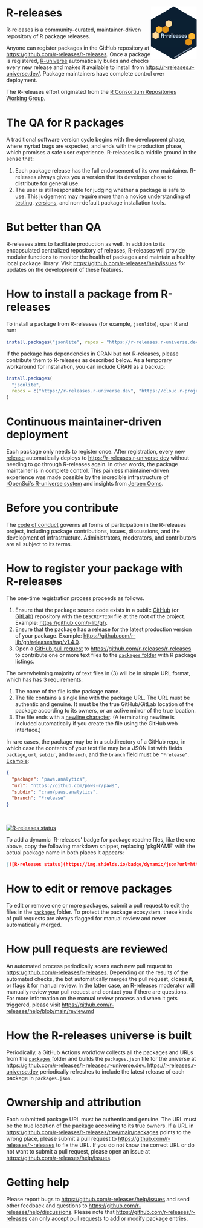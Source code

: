 # R-releases <a href="https://r-releases.r-universe.dev"><img src="logo/logo-readme.png" align="right" height="140" /></a>

R-releases is a community-curated, maintainer-driven repository of R package releases.

Anyone can register packages in the GitHub repository at https://github.com/r-releases/r-releases. Once a package is registered, [R-universe](https://r-universe.dev/) automatically builds and checks every new release and makes it available to install from https://r-releases.r-universe.dev/. Package maintainers have complete control over deployment.

The R-releases effort originated from the [R Consortium Repositories Working Group](https://github.com/RConsortium/r-repositories-wg).

# The QA for R packages

A traditional software version cycle begins with the development phase, where myriad bugs are expected, and ends with the production phase, which promises a safe user experience. R-releases is a middle ground in the sense that:

1. Each package release has the full endorsement of its own maintainer. R-releases always gives you a version that its developer chose to distribute for general use.
2. The user is still responsible for judging whether a package is safe to use. This judgement may require more than a novice understanding of [testing](https://r-pkgs.org/testing-basics.html), [versions](https://r-pkgs.org/lifecycle.html#sec-lifecycle-version-number), and non-default package installation tools.

# But better than QA

R-releases aims to facilitate production as well. In addition to its encapsulated centralized repository of releases, R-releases will provide modular functions to monitor the health of packages and maintain a healthy local package library. Visit https://github.com/r-releases/help/issues for updates on the development of these features.

# How to install a package from R-releases

To install a package from R-releases (for example, `jsonlite`), open R and run:

```r
install.packages("jsonlite", repos = "https://r-releases.r-universe.dev")
```

If the package has dependencies in CRAN but not R-releases, please contribute them to R-releases as described below. As a temporary workaround for installation, you can include CRAN as a backup:

```r
install.packages(
  "jsonlite",
  repos = c("https://r-releases.r-universe.dev", "https://cloud.r-project.org")
)
```

# Continuous maintainer-driven deployment

Each package only needs to register once. After registration, every new [release](https://docs.github.com/en/repositories/releasing-projects-on-github/managing-releases-in-a-repository) automatically deploys to <https://r-releases.r-universe.dev> without needing to go through R-releases again. In other words, the package maintainer is in complete control. This painless maintainer-driven experience was made possible by the incredible infrastructure of [rOpenSci's R-universe system](https://ropensci.org/r-universe/) and insights from [Jeroen Ooms](https://github.com/jeroen/).

# Before you contribute

The [code of conduct](https://github.com/r-releases/help/blob/main/CODE_OF_CONDUCT.md) governs all forms of participation in the R-releases project, including package contributions, issues, discussions, and the development of infrastructure. Administrators, moderators, and contributors are all subject to its terms.

# How to register your package with R-releases

The one-time registration process proceeds as follows.

1. Ensure that the package source code exists in a public [GitHub](https://github.com) (or [GitLab](https://gitlab.com)) repository with the `DESCRIPTION` file at the root of the project. Example: <https://github.com/r-lib/gh>.
2. Ensure that the package has a [release](https://docs.github.com/en/repositories/releasing-projects-on-github/managing-releases-in-a-repository) for the latest production version of your package. Example: <https://github.com/r-lib/gh/releases/tag/v1.4.0>.
3. Open a [GitHub pull request](https://docs.github.com/en/pull-requests/collaborating-with-pull-requests/proposing-changes-to-your-work-with-pull-requests/about-pull-requests) to <https://github.com/r-releases/r-releases> to contribute one or more text files to the [`packages` folder](https://github.com/r-releases/r-releases/tree/main/packages) with R package listings.

The overwhelming majority of text files in (3) will be in simple URL format, which has has 3 requirements:

1. The name of the file is the package name.
2. The file contains a single line with the package URL. The URL must be authentic and genuine. It must be the true GitHub/GitLab location of the package according to its owners, or an active mirror of the true location.
3. The file ends with a [newline character](https://stackoverflow.com/questions/729692/why-should-text-files-end-with-a-newline). (A terminating newline is included automatically if you create the file using the GitHub web interface.)

In rare cases, the package may be in a subdirectory of a GitHub repo, in which case the contents of your text file may be a JSON list with fields `package`, `url`, `subdir`, and `branch`, and the `branch` field must be `"*release"`. [Example](https://github.com/r-releases/r-releases/blob/main/packages/paws.analytics):

```json
{
  "package": "paws.analytics",
  "url": "https://github.com/paws-r/paws",
  "subdir": "cran/paws.analytics",
  "branch": "*release"
}
```
<br/>

[![R-releases status](https://img.shields.io/badge/dynamic/json?url=https%3A%2F%2Fr-releases.r-universe.dev%2Fapi%2Fpackages%2Fmirai&query=%24.Version&label=R-releases)](https://r-releases.r-universe.dev/mirai)

To add a dynamic 'R-releases' badge for package readme files, like the one above, copy the following markdown snippet, replacing 'pkgNAME' with the actual package name in both places it appears:

```md
[![R-releases status](https://img.shields.io/badge/dynamic/json?url=https%3A%2F%2Fr-releases.r-universe.dev%2Fapi%2Fpackages%2FpkgNAMEquery=%24.Version&label=R-releases)](https://r-releases.r-universe.dev/pkgNAME)
```

# How to edit or remove packages

To edit or remove one or more packages, submit a pull request to edit the files in the [`packages`](https://github.com/r-releases/r-releases/tree/main/packages) folder. To protect the package ecosystem, these kinds of pull requests are always flagged for manual review and never automatically merged.

# How pull requests are reviewed

An automated process periodically scans each new pull request to https://github.com/r-releases/r-releases. Depending on the results of the automated checks, the bot automatically merges the pull request, closes it, or flags it for manual review. In the latter case, an R-releases moderator will manually review your pull request and contact you if there are questions. For more information on the manual review process and when it gets triggered, please visit <https://github.com/r-releases/help/blob/main/review.md>

# How the R-releases universe is built

Periodically, a GitHub Actions workflow collects all the packages and URLs from the [`packages`](https://github.com/r-releases/r-releases/tree/main/packages) folder and builds the `packages.json` file for the universe at <https://github.com/r-releases/r-releases.r-universe.dev>. <https://r-releases.r-universe.dev> periodically refreshes to include the latest release of each package in `packages.json`.

# Ownership and attribution

Each submitted package URL must be authentic and genuine. The URL must be the true location of the package according to its true owners. If a URL in https://github.com/r-releases/r-releases/tree/main/packages points to the wrong place, please submit a pull request to <https://github.com/r-releases/r-releases> to fix the URL. If you do not know the correct URL or do not want to submit a pull request, please open an issue at <https://github.com/r-releases/help/issues>.

# Getting help

Please report bugs to <https://github.com/r-releases/help/issues> and send other feedback and questions to <https://github.com/r-releases/help/discussions>. Please note that <https://github.com/r-releases/r-releases> can only accept pull requests to add or modify package entries.
